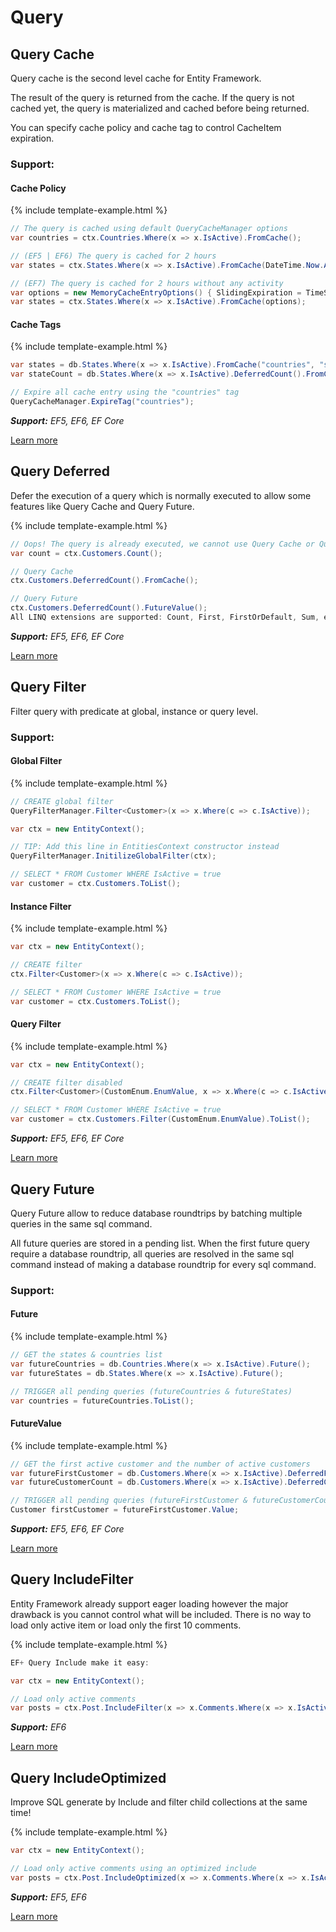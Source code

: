# Query

## Query Cache

Query cache is the second level cache for Entity Framework.

The result of the query is returned from the cache. If the query is not cached yet, the query is materialized and cached before being returned.

You can specify cache policy and cache tag to control CacheItem expiration.

### Support:

#### Cache Policy

{% include template-example.html %} 
```csharp
// The query is cached using default QueryCacheManager options
var countries = ctx.Countries.Where(x => x.IsActive).FromCache();

// (EF5 | EF6) The query is cached for 2 hours
var states = ctx.States.Where(x => x.IsActive).FromCache(DateTime.Now.AddHours(2));

// (EF7) The query is cached for 2 hours without any activity
var options = new MemoryCacheEntryOptions() { SlidingExpiration = TimeSpan.FromHours(2)};
var states = ctx.States.Where(x => x.IsActive).FromCache(options);

```

#### Cache Tags

{% include template-example.html %} 
```csharp
var states = db.States.Where(x => x.IsActive).FromCache("countries", "states");
var stateCount = db.States.Where(x => x.IsActive).DeferredCount().FromCache("countries", "states");

// Expire all cache entry using the "countries" tag
QueryCacheManager.ExpireTag("countries");

```

***Support:** EF5, EF6, EF Core*

[Learn more](/query-cache)

## Query Deferred

Defer the execution of a query which is normally executed to allow some features like Query Cache and Query Future.

{% include template-example.html %} 
```csharp
// Oops! The query is already executed, we cannot use Query Cache or Query Future features
var count = ctx.Customers.Count();

// Query Cache
ctx.Customers.DeferredCount().FromCache();

// Query Future
ctx.Customers.DeferredCount().FutureValue();
All LINQ extensions are supported: Count, First, FirstOrDefault, Sum, etc.

```

***Support:** EF5, EF6, EF Core*

[Learn more](/query-deferred)

## Query Filter

Filter query with predicate at global, instance or query level.

### Support:

#### Global Filter

{% include template-example.html %} 
```csharp
// CREATE global filter
QueryFilterManager.Filter<Customer>(x => x.Where(c => c.IsActive));

var ctx = new EntityContext();

// TIP: Add this line in EntitiesContext constructor instead
QueryFilterManager.InitilizeGlobalFilter(ctx);

// SELECT * FROM Customer WHERE IsActive = true
var customer = ctx.Customers.ToList();

```

#### Instance Filter

{% include template-example.html %} 
```csharp
var ctx = new EntityContext();

// CREATE filter
ctx.Filter<Customer>(x => x.Where(c => c.IsActive));

// SELECT * FROM Customer WHERE IsActive = true
var customer = ctx.Customers.ToList();

```

#### Query Filter

{% include template-example.html %} 
```csharp
var ctx = new EntityContext();

// CREATE filter disabled
ctx.Filter<Customer>(CustomEnum.EnumValue, x => x.Where(c => c.IsActive), false);

// SELECT * FROM Customer WHERE IsActive = true
var customer = ctx.Customers.Filter(CustomEnum.EnumValue).ToList();

```

***Support:** EF5, EF6, EF Core*

[Learn more](/query-filter)

## Query Future

Query Future allow to reduce database roundtrips by batching multiple queries in the same sql command.

All future queries are stored in a pending list.  When the first future query require a database roundtrip, all queries are resolved in the same sql command instead of making a database roundtrip for every sql command.

### Support:

#### Future

{% include template-example.html %} 
```csharp
// GET the states & countries list
var futureCountries = db.Countries.Where(x => x.IsActive).Future();
var futureStates = db.States.Where(x => x.IsActive).Future();

// TRIGGER all pending queries (futureCountries & futureStates)
var countries = futureCountries.ToList();

```

#### FutureValue

{% include template-example.html %} 
```csharp
// GET the first active customer and the number of active customers
var futureFirstCustomer = db.Customers.Where(x => x.IsActive).DeferredFirstOrDefault().FutureValue();
var futureCustomerCount = db.Customers.Where(x => x.IsActive).DeferredCount().FutureValue();

// TRIGGER all pending queries (futureFirstCustomer & futureCustomerCount)
Customer firstCustomer = futureFirstCustomer.Value;

```

***Support:** EF5, EF6, EF Core*

[Learn more](/query-future)

## Query IncludeFilter

Entity Framework already support eager loading however the major drawback is you cannot control what will be included. There is no way to load only active item or load only the first 10 comments.

{% include template-example.html %} 
```csharp
EF+ Query Include make it easy:

var ctx = new EntityContext();

// Load only active comments
var posts = ctx.Post.IncludeFilter(x => x.Comments.Where(x => x.IsActive));

```

***Support:** EF6*

[Learn more](/query-include-filter)

## Query IncludeOptimized

Improve SQL generate by Include and filter child collections at the same time!

{% include template-example.html %} 
```csharp
var ctx = new EntityContext();

// Load only active comments using an optimized include
var posts = ctx.Post.IncludeOptimized(x => x.Comments.Where(x => x.IsActive));

```

***Support:** EF5, EF6*

[Learn more](/query-include-optimized)
